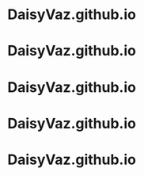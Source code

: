 # DaisyVaz.github.io
# DaisyVaz.github.io
# DaisyVaz.github.io
# DaisyVaz.github.io
# DaisyVaz.github.io
